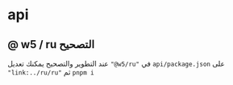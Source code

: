 # api

## @ w5 / ru التصحيح

عند التطوير والتصحيح يمكنك تعديل `"@w5/ru"` في `api/package.json` على `"link:../ru/ru"` ثم `pnpm i`
